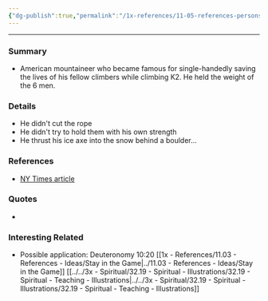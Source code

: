 ```yaml
---
{"dg-publish":true,"permalink":"/1x-references/11-05-references-persons/pete-schoening/","dgHomeLink":true,"dgPassFrontmatter":true,"dgShowBacklinks":true,"dgShowLocalGraph":false,"dgShowInlineTitle":true}
---
```


---

### Summary
- American mountaineer who became famous for single-handedly saving the lives of his fellow climbers while climbing K2. He held the weight of the 6 men.


### Details
- He didn't cut the rope
- He didn't try to hold them with his own strength
- He thrust his ice axe into the snow behind a boulder...


### References
- [NY Times article](https://www.nytimes.com/2004/09/27/obituaries/pete-schoening-77-accomplished-climber-is-dead.html)

### Quotes
-

### Interesting Related
- Possible application: Deuteronomy 10:20
[[1x - References/11.03 - References - Ideas/Stay in the Game|../11.03 - References - Ideas/Stay in the Game]]
[[../../3x - Spiritual/32.19 - Spiritual - Illustrations/32.19 - Spiritual - Teaching - Illustrations|../../3x - Spiritual/32.19 - Spiritual - Illustrations/32.19 - Spiritual - Teaching - Illustrations]]